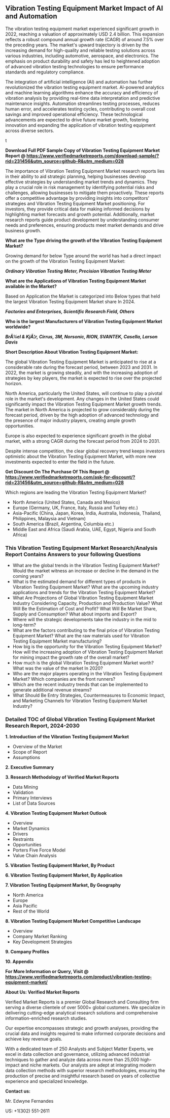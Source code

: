 <h2>Vibration Testing Equipment Market Impact of AI and Automation</h2><p>The vibration testing equipment market experienced significant growth in 2022, reaching a valuation of approximately USD 2.4 billion. This expansion reflects a robust compound annual growth rate (CAGR) of around 7.5% over the preceding years. The market's upward trajectory is driven by the increasing demand for high-quality and reliable testing solutions across various industries, including automotive, aerospace, and electronics. The emphasis on product durability and safety has led to heightened adoption of advanced vibration testing technologies to ensure performance standards and regulatory compliance.</p><p>The integration of artificial intelligence (AI) and automation has further revolutionized the vibration testing equipment market. AI-powered analytics and machine learning algorithms enhance the accuracy and efficiency of vibration analysis by providing real-time data interpretation and predictive maintenance insights. Automation streamlines testing processes, reduces human error, and accelerates testing cycles, contributing to overall cost savings and improved operational efficiency. These technological advancements are expected to drive future market growth, fostering innovation and expanding the application of vibration testing equipment across diverse sectors.</p>t</p><p id="" class=""><strong>Download Full PDF Sample Copy of Vibration Testing Equipment Market Report @ <a href="https://www.verifiedmarketreports.com/download-sample/?rid=231456&utm_source=github-R&utm_medium=028" target="_blank">https://www.verifiedmarketreports.com/download-sample/?rid=231456&utm_source=github-R&utm_medium=028</a></strong></p><p>The importance of&nbsp;Vibration Testing Equipment Market research reports lies in their ability to aid strategic planning, helping businesses develop effective strategies by understanding market trends and dynamics. They play a crucial role in risk management by identifying potential risks and challenges, allowing businesses to mitigate them proactively. These reports offer a competitive advantage by providing insights into competitors' strategies and Vibration Testing Equipment Market positioning. For investors, they provide critical data for making informed decisions by highlighting market forecasts and growth potential. Additionally, market research reports guide product development by understanding consumer needs and preferences, ensuring products meet market demands and drive business growth.</p><p><strong>What are the&nbsp;Type driving the growth of the Vibration Testing Equipment Market?</strong></p><p id="" class="">Growing demand for below Type around the world has had a direct impact on the growth of the Vibration Testing Equipment Market:</p><em><strong>Ordinary Vibration Testing Meter, Precision Vibration Testing Meter</strong></em></p><strong>What are the&nbsp;Applications&nbsp;of Vibration Testing Equipment Market available in the Market?</strong></p><p id="" class="">Based on Application the Market is categorized into Below types that held the largest Vibration Testing Equipment Market share In 2024.</p><em><strong>Factories and Enterprises, Scientific Research Field, Others</strong></em></p><strong>Who is the largest Manufacturers of Vibration Testing Equipment Market worldwide?</strong></p><p><em><strong>BrÃ¼el & KjÃ¦r, Cirrus, 3M, Norsonic, RION, SVANTEK, Casella, Larson Davis</strong></em></p><p id="" class=""><strong>Short Description About Vibration Testing Equipment Market:</strong></p><p>The global Vibration Testing Equipment Market is anticipated to rise at a considerable rate during the forecast period, between 2023 and 2031. In 2022, the market is growing steadily, and with the increasing adoption of strategies by key players, the market is expected to rise over the projected horizon.</p><p>North America, particularly the United States, will continue to play a pivotal role in the market's development. Any changes in the United States could significantly impact the Vibration Testing Equipment Market growth trends. The market in North America is projected to grow considerably during the forecast period, driven by the high adoption of advanced technology and the presence of major industry players, creating ample growth opportunities.</p><p>Europe is also expected to experience significant growth in the global market, with a strong CAGR during the forecast period from 2024 to 2031.</p><p>Despite intense competition, the clear global recovery trend keeps investors optimistic about the Vibration Testing Equipment Market, with more new investments expected to enter the field in the future.</p><p id="" class=""><strong>Get Discount On The Purchase Of This Report @ <a href="https://www.verifiedmarketreports.com/ask-for-discount/?rid=231456&utm_source=github-R&utm_medium=028" target="_blank">https://www.verifiedmarketreports.com/ask-for-discount/?rid=231456&utm_source=github-R&utm_medium=028</a></strong></p>Which regions are leading the Vibration Testing Equipment Market?</p><ul><li>North America (United States, Canada and Mexico)</li><li>Europe (Germany, UK, France, Italy, Russia and Turkey etc.)</li><li>Asia-Pacific (China, Japan, Korea, India, Australia, Indonesia, Thailand, Philippines, Malaysia and Vietnam)</li><li>South America (Brazil, Argentina, Columbia etc.)</li><li>Middle East and Africa (Saudi Arabia, UAE, Egypt, Nigeria and South Africa)</li></ul><h3 id="" class="">This Vibration Testing Equipment Market Research/Analysis Report Contains Answers to your following Questions</h3><ul><li>What are the global trends in the Vibration Testing Equipment Market? Would the market witness an increase or decline in the demand in the coming years?</li><li>What is the estimated demand for different types of products in Vibration Testing Equipment Market? What are the upcoming industry applications and trends for the Vibration Testing Equipment Market?</li><li>What Are Projections of Global Vibration Testing Equipment Market Industry Considering Capacity, Production and Production Value? What Will Be the Estimation of Cost and Profit? What Will Be Market Share, Supply and Consumption? What about imports and Export?</li><li>Where will the strategic developments take the industry in the mid to long-term?</li><li>What are the factors contributing to the final price of Vibration Testing Equipment Market? What are the raw materials used for Vibration Testing Equipment Market manufacturing?</li><li>How big is the opportunity for the Vibration Testing Equipment Market? How will the increasing adoption of Vibration Testing Equipment Market for mining impact the growth rate of the overall market?</li><li>How much is the global Vibration Testing Equipment Market worth? What was the value of the market In 2020?</li><li>Who are the major players operating in the Vibration Testing Equipment Market? Which companies are the front runners?</li><li>Which are the recent industry trends that can be implemented to generate additional revenue streams?</li><li>What Should Be Entry Strategies, Countermeasures to Economic Impact, and Marketing Channels for Vibration Testing Equipment Market Industry?</li></ul><h3 id="" class="">Detailed TOC of Global Vibration Testing Equipment Market Research Report, 2024-2030</h3><p id="" class=""><strong>1. Introduction of the Vibration Testing Equipment Market</strong></p><ul><li>Overview of the Market</li><li>Scope of Report</li><li>Assumptions</li></ul><p id="" class=""><strong>2. Executive Summary</strong></p><p id="" class=""><strong>3. Research Methodology of Verified Market Reports</strong></p><ul><li>Data Mining</li><li>Validation</li><li>Primary Interviews</li><li>List of Data Sources</li></ul><p id="" class=""><strong>4. Vibration Testing Equipment Market Outlook</strong></p><ul><li>Overview</li><li>Market Dynamics</li><li>Drivers</li><li>Restraints</li><li>Opportunities</li><li>Porters Five Force Model</li><li>Value Chain Analysis</li></ul><p id="" class=""><strong>5. Vibration Testing Equipment Market, By Product</strong></p><p id="" class=""><strong>6. Vibration Testing Equipment Market, By Application</strong></p><p id="" class=""><strong>7. Vibration Testing Equipment Market, By Geography</strong></p><ul><li>North America</li><li>Europe</li><li>Asia Pacific</li><li>Rest of the World</li></ul><p id="" class=""><strong>8. Vibration Testing Equipment Market Competitive Landscape</strong></p><ul><li>Overview</li><li>Company Market Ranking</li><li>Key Development Strategies</li></ul><p id="" class=""><strong>9. Company Profiles</strong></p><p id="" class=""><strong>10. Appendix</strong></p><p id="" class=""><strong>For More Information or Query, Visit @ <a href="https://www.verifiedmarketreports.com/product/vibration-testing-equipment-market/" target="_blank">https://www.verifiedmarketreports.com/product/vibration-testing-equipment-market/</a></strong></p><p id="" class=""><strong>About Us: Verified Market Reports</strong></p><p id="" class="">Verified Market Reports is a premier Global Research and Consulting firm serving a diverse clientele of over 5000+ global customers. We specialize in delivering cutting-edge analytical research solutions and comprehensive information-enriched research studies.</p><p id="" class="">Our expertise encompasses strategic and growth analyses, providing the crucial data and insights required to make informed corporate decisions and achieve key revenue goals.</p><p id="" class="">With a dedicated team of 250 Analysts and Subject Matter Experts, we excel in data collection and governance, utilizing advanced industrial techniques to gather and analyze data across more than 25,000 high-impact and niche markets. Our analysts are adept at integrating modern data collection methods with superior research methodologies, ensuring the production of precise and insightful research based on years of collective experience and specialized knowledge.</p><p id="" class=""><strong>Contact us:</strong></p><p id="" class="">Mr. Edwyne Fernandes</p><p id="" class="">US: +1(302) 551-2611</p>
